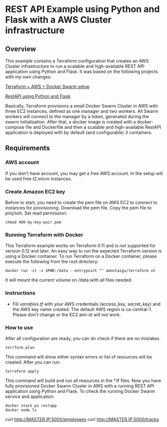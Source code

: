 # REST API Example using Python and Flask with a AWS Cluster infrastructure

## Overview
This example contains a Terraform configuration that creates an AWS Cluster infrastructure to run a scalable and high-available REST API application using Python and Flask. It was based on the following projects with my own changes:

[Terraform + AWS + Docker Swarm setup](https://github.com/Praqma/terraform-aws-docker)

[RestAPI using Python and Flask](https://github.com/gmcalixto/restapi)

Basically, Terraform provisions a small Docker Swarm Cluster in AWS with three EC2 instances, defined as one manager and two workers. All Swarm workers will connect to the manager by a token, generated during the swarm initialisation. After that, a docker image is created with a docker-compose file and Dockerfile and then a scalable and high-available RestAPI application is deployed with by default (and configurable) 3 containers.



## Requirements

### AWS account

If you don't have account, you may get a free AWS account. In the setup will be used free t2.micro instances.

### Create Amazon EC2 key

Before to start, you need to create the pem file on AWS EC2 to connect to instances for provisioning.
Download the pem file. Copy the pem file to proj/ssh.
Set read permission:
```
chmod 400 my-key-pair.pem
```

### Running Terraform with Docker

This Terraform example works on Terraform 0.11 and is not supported for version 0.12 and later. An easy way to run the expected Terraform version is using a Docker container.
To run Terraform on a Docker container, please execute the following from the root directory:
```
docker run -it -v $PWD:/data --entrypoint "" amontaigu/terraform sh
```
It will mount the current volume on /data with all files needed.


### Instructions

- Fill *variables.tf* with your AWS credentials (access_key, secret_key) and the AWS key name created. The default AWS region is ca-central-1. Please don't change or the EC2 ami-id will not work.


### How to use

After all configuration are ready, you can do check if there are no mistakes.

```
terrform plan
```
This command will show either syntax errors or list of resources will be created. After you can run:

```
terraform apply
```

This command will build and run all resources in the *.tf files. Now you have fully provisioned Docker Swarm Cluster in AWS with a running REST API application using Python and Flask. To check the running Docker Swarm service and application:
```
docker stack ps restapp
docker node ls
```
curl http://MASTER.IP:5000/employees
curl http://MASTER.IP:5000/tracks
```